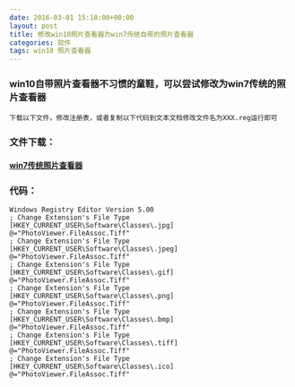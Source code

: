 ```yaml
---
date: 2016-03-01 15:18:00+00:00
layout: post
title: 修改win10照片查看器为win7传统自带的照片查看器
categories: 软件
tags: win10 照片查看器
---
```


###	win10自带照片查看器不习惯的童鞋，可以尝试修改为win7传统的照片查看器
	
	下载以下文件，修改注册表，或者复制以下代码到文本文档修改文件名为XXX.reg运行即可

###	文件下载：

####	[win7传统照片查看器](http://younglau.vicp.net/download/PhotoViewerForWin.reg)

###	代码：

	Windows Registry Editor Version 5.00
	; Change Extension's File Type 
	[HKEY_CURRENT_USER\Software\Classes\.jpg] 
	@="PhotoViewer.FileAssoc.Tiff" 
	; Change Extension's File Type 
	[HKEY_CURRENT_USER\Software\Classes\.jpeg] 
	@="PhotoViewer.FileAssoc.Tiff" 
	; Change Extension's File Type 
	[HKEY_CURRENT_USER\Software\Classes\.gif] 
	@="PhotoViewer.FileAssoc.Tiff" 
	; Change Extension's File Type 
	[HKEY_CURRENT_USER\Software\Classes\.png] 
	@="PhotoViewer.FileAssoc.Tiff" 
	; Change Extension's File Type 
	[HKEY_CURRENT_USER\Software\Classes\.bmp] 
	@="PhotoViewer.FileAssoc.Tiff" 
	; Change Extension's File Type 
	[HKEY_CURRENT_USER\Software\Classes\.tiff] 
	@="PhotoViewer.FileAssoc.Tiff" 
	; Change Extension's File Type 
	[HKEY_CURRENT_USER\Software\Classes\.ico] 
	@="PhotoViewer.FileAssoc.Tiff"


   <script>
window.tctipConfig = {
        staticPrefix:   "http://static.tctip.com",
        buttonImageId:  7,
        buttonTip:  "zanzhu",
        list:{
            alipay: {qrimg: "https://raw.githubusercontent.com/flyingyouth/Jekyll-Light/gh-pages/img/ali.png"},
            weixin:{qrimg: "https://raw.githubusercontent.com/flyingyouth/Jekyll-Light/gh-pages/img/wx.png"},
        }
};
</script>
<script src="http://static.tctip.com/js/tctip.min.js"></script>
   